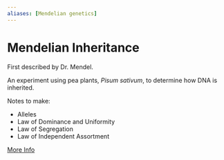 ```yaml
---
aliases: [Mendelian genetics]
---
```


# Mendelian Inheritance

First described by Dr. Mendel.

An experiment using pea plants, *Pisum sativum*, to determine how DNA is inherited. 

Notes to make: 
- Alleles
- Law of Dominance and Uniformity
- Law of Segregation
- Law of Independent Assortment

[More Info](https://en.wikipedia.org/wiki/Mendelian_inheritance)
